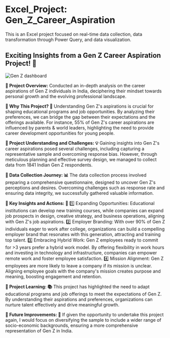 # Excel_Project: Gen_Z_Career_Aspiration
This is an Excel project focused on real-time data collection, data transformation through Power Query, and data visualization.
## Exciting Insights from a Gen Z Career Aspiration Project! 🌟

![Gen Z dashboard](https://github.com/MelvinAgastin/Excel_Project-Gen_Z_Career_Aspiration/assets/140557465/dd1a8d33-a8d0-415d-b9bb-ce4c0deec9b6)

**🔹 Project Overview:**
    Conducted an in-depth analysis on the career aspirations of Gen Z individuals in India, deciphering their mindset towards personal growth and the evolving professional landscape.

**🔹 Why This Project? 🤔**
    Understanding Gen Z's aspirations is crucial for shaping educational programs and job opportunities. By analyzing their preferences, we can bridge the gap between their expectations and the offerings available. For instance, 55% of Gen Z's career aspirations are influenced by parents & world leaders, highlighting the need to provide career development opportunities for young people.

**🔹 Project Understanding and Challenges: 💡**
    Gaining insights into Gen Z's career aspirations posed several challenges, including capturing a representative sample and overcoming response bias. However, through meticulous planning and effective survey design, we managed to collect data from 1841 Indian Gen Z respondents.

**🔹 Data Collection Journey: 📊**
     The data collection process involved preparing a comprehensive questionnaire, designed to uncover Gen Z's perceptions and desires. Overcoming challenges such as response rate and ensuring data integrity, we successfully gathered valuable information.

**🔹 Key Insights and Actions: 🚀**
    1️⃣ Expanding Opportunities: Educational institutions can develop new training courses, while companies can expand job prospects in design, creative strategy, and business operations, aligning with Gen Z's job aspirations.
    2️⃣ Employer Branding: With over 90% of Gen Z individuals eager to work after college, organizations can build a compelling employer brand that resonates with this generation, attracting and training top talent.
    3️⃣ Embracing Hybrid Work: Gen Z employees ready to commit for >3 years prefer a hybrid work model. By offering flexibility in work hours and investing in technology and infrastructure, companies can empower remote work and foster employee satisfaction.
    4️⃣ Mission Alignment: Gen Z employees are more likely to leave a company if its mission is unclear. Aligning employee goals with the company's mission creates purpose and meaning, boosting engagement and retention.

**🔹 Project Learning: 📚**
    This project has highlighted the need to adapt educational programs and job offerings to meet the expectations of Gen Z. By understanding their aspirations and preferences, organizations can nurture talent effectively and drive meaningful growth.

**🔹 Future Improvements: 🔮**
    If given the opportunity to undertake this project again, I would focus on diversifying the sample to include a wider range of socio-economic backgrounds, ensuring a more comprehensive representation of Gen Z in India.
